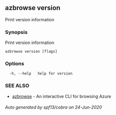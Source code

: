 ## azbrowse version

Print version information

### Synopsis

Print version information

```
azbrowse version [flags]
```

### Options

```
  -h, --help   help for version
```

### SEE ALSO

* [azbrowse](azbrowse.md)	 - An interactive CLI for browsing Azure

###### Auto generated by spf13/cobra on 24-Jun-2020

